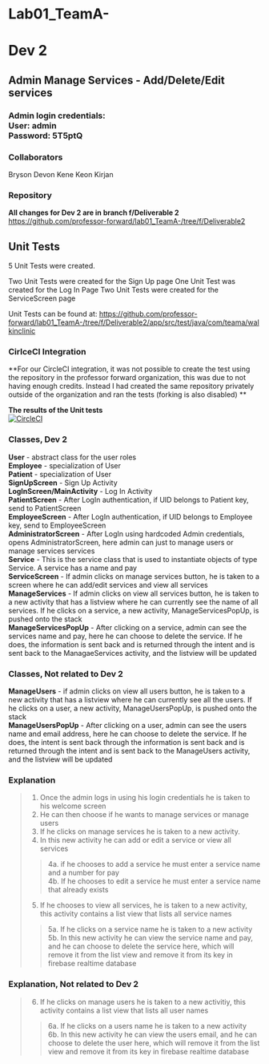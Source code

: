 # Lab01_TeamA-<br>

# Dev 2
## Admin Manage Services - Add/Delete/Edit services
### Admin login credentials:<br>User: admin <br>Password: 5T5ptQ

### Collaborators

Bryson Devon Kene Keon Kirjan<br>

### Repository


**All changes for Dev 2 are in branch f/Deliverable 2**<br>
https://github.com/professor-forward/lab01_TeamA-/tree/f/Deliverable2  <br>

## Unit Tests

5 Unit Tests were created.

Two Unit Tests were created for the Sign Up page
One Unit Test was created for the Log In Page
Two Unit Tests were created for the ServiceScreen page

Unit Tests can be found at: https://github.com/professor-forward/lab01_TeamA-/tree/f/Deliverable2/app/src/test/java/com/teama/walkinclinic

### CirlceCI Integration
**For our CircleCI integration, it was not possible to create the test using the repository in the professor forward organization, this was due to not having enough credits. Instead I had created the same repository privately outside of the organization and ran the tests (forking is also disabled) **

**The results of the Unit tests**  <br>
[![CircleCI](https://circleci.com/gh/kprime21/Deliverable2CircleCI.svg?style=svg&circle-token=65bbf77c6582ac606f65e1297391b907ac4d7679)](https://circleci.com/gh/kprime21/Deliverable2CircleCI)


### Classes, Dev 2
**User** - abstract class for the user roles<br>
**Employee** - specialization of User<br>
**Patient** - specialization of User<br>
**SignUpScreen** - Sign Up Activity <br>
**LogInScreen/MainActivity** - Log In Activity<br>
**PatientScreen** - After LogIn authentication, if UID belongs to Patient key, send to PatientScreen<br>
**EmployeeScreen** - After LogIn authentication, if UID 
belongs to Employee key, send to EmployeeScreen<br>
**AdministratorScreen** - After LogIn using hardcoded Admin
credentials, opens AdministratorScreen, here admin can just to manage users 
or manage services services<br>
**Service** - This is the service class that is used to instantiate objects of type Service. A service has a name and pay<br>
**ServiceScreen** - If admin clicks on manage services button, he is taken to a screen
where he can add/edit services and view all services<br>
**ManageServices** - If admin clicks on view all services button, he is taken 
to a new activity that has a listview where he can currently see the name of all services. If he clicks on a service, a new activity, ManageServicesPopUp, is pushed onto the stack<br>
**ManageServicesPopUp** - After clicking on a service, admin can see the services name
and pay, here he can choose to delete the service. If he does, the information is sent back and is returned through the intent and is sent back to the ManagaeServices activity, and the listview will be updated<br>
### Classes, Not related to Dev 2
**ManageUsers** - if admin clicks on view all users button, he is taken 
to a new activity that has a listview where he can currently see all the users. If he clicks on a user, a new activity, ManageUsersPopUp, is pushed onto the stack<br>
**ManageUsersPopUp** - After clicking on a user, admin can see the users name and email address, here he can choose to delete the service. If he does, the intent is sent back through the information is sent back and is returned through the intent and is sent back to the ManageUsers activity, and the listview will be updated<br>





### Explanation
>1. Once the admin logs in using his login credentials he is taken to his welcome screen
>2. He can then choose if he wants to manage services or manage users
>3. If he clicks on manage services he is taken to a new activity.
>4. In this new activity he can add or edit a service or view all services
>>4a. if he chooses to add a service he must enter a service name and a number for pay<br>
>>4b. If he chooses to edit a service he must enter a service name that already exists
>5. If he chooses to view all services, he is taken to a new activity, this activity contains a list view that lists all service names
>>5a. If he clicks on a service name he is taken to a new activity<br>
>>5b. In this new activity he can view the service name and pay, and he can choose to delete the service here, which will remove it from the list view and remove it from its key in firebase realtime database
### Explanation, Not related to Dev 2 
>6. If he clicks on manage users he is taken to a new activitiy, this activity contains a list view that lists all user names
>>6a. If he clicks on a users name he is taken to a new activity<br>
>>6b. In this new activity he can view the users email, and he can choose to delete the user here, which will remove it from the list view and remove it from its key in firebase realtime database